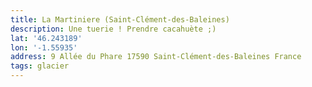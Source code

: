```yaml
---
title: La Martiniere (Saint-Clément-des-Baleines)
description: Une tuerie ! Prendre cacahuète ;)
lat: '46.243189'
lon: '-1.55935'
address: 9 Allée du Phare 17590 Saint-Clément-des-Baleines France
tags: glacier
---
```

